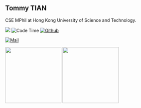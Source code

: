 ## Tommy TIAN

<!-- [![Typing SVG](https://readme-typing-svg.herokuapp.com/?lines=Hello+World!;This+is+Tommy+TIAN~)](https://git.io/typing-svg) -->

CSE MPhil at Hong Kong University of Science and Technology.

![](https://komarev.com/ghpvc/?username=tommytim0515&color=blue)
![Code Time](https://img.shields.io/endpoint?style=flat&url=https://codetime-api.datreks.com/badge/1647?logoColor=white%26project=%26recentMS=0%26showProject=false)
[![Github](https://img.shields.io/github/followers/tommytim0515?label=Follow)](https://github.com/tommytim0515)


[![Mail](https://img.shields.io/badge/-tianxiangan2000515@gmail.com-black?style=social&logo=gmail&logoColor=red&link=)](tianxiangan2000515@gmail.com)

<!-- [![Tommy's GitHub stats](https://github-readme-stats.vercel.app/api?username=tommytim0515&count_private=true)]() -->

<p float="left">
<img src="https://github-readme-stats.vercel.app/api?username=tommytim0515&count_private=true" height="180">
<img src="https://api.githubtrends.io/user/svg/tommytim0515/langs?time_range=one_year&include_private=True&loc_metric=changed&compact=True&theme=classic" height="180">
</p>

<!-- [![GitHub Trends SVG](https://api.githubtrends.io/user/svg/tommytim0515/langs?time_range=one_year&include_private=True&loc_metric=changed&compact=True&theme=classic)](https://githubtrends.io) -->
 
<!-- ![Wakatime stats](https://wakatime.com/share/@tommytim0515/22699c5b-cdbe-4ca2-a2d0-9159555841dc.svg) -->
<!-- ![Code Time](https://img.shields.io/endpoint?style=flat&url=https://codetime-api.datreks.com/badge/1647?logoColor=white%26project=%26recentMS=0%26showProject=false)
 -->
<!--  [![wakatime](https://wakatime.com/badge/user/dde53937-3285-4b32-b8eb-b39420ffc16e.svg)](https://wakatime.com/@dde53937-3285-4b32-b8eb-b39420ffc16e) -->
